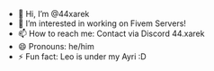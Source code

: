 - 👋 Hi, I’m @44xarek
- 👀 I’m interested in working on Fivem Servers!
- 📫 How to reach me: Contact via Discord 44.xarek
- 😄 Pronouns: he/him
- ⚡ Fun fact: Leo is under my Ayri :D
